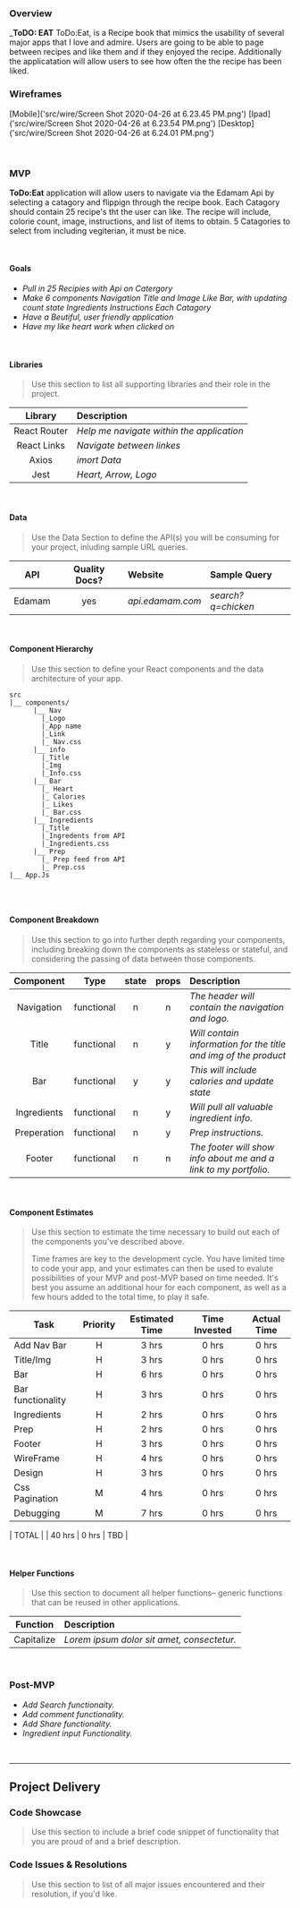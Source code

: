
### Overview

_**ToDO: EAT** ToDo:Eat, is a Recipe book that mimics the usability of several major apps that I love and admire. 
Users are going to be able to page between recipes and like them and if they enjoyed the recipe. Additionally the 
applicatation will allow users to see how often the the recipe has been liked. 

### Wireframes

[Mobile]('src/wire/Screen Shot 2020-04-26 at 6.23.45 PM.png')
[Ipad]('src/wire/Screen Shot 2020-04-26 at 6.23.54 PM.png')
[Desktop]('src/wire/Screen Shot 2020-04-26 at 6.24.01 PM.png')


<br>

### MVP

**ToDo:Eat** application will allow users to navigate via the Edamam Api by selecting a 
catagory and flippign through the recipe book. Each Catagory should contain 25 recipe's tht the user can like. The recipe will include, colorie count, image, instructions, and list of items to obtain. 5 Catagories to select from including vegiterian, it must be nice.

<br>

#### Goals

- _Pull in 25 Recipies with Api on Catergory_
- _Make 6 components_
      _Navigation_
      _Title and Image_
      _Like Bar, with updating count state_
      _Ingredients_
      _Instructions_
      _Each Catagory_
- _Have a Beutiful, user friendly application_
- _Have my like heart work when clicked on_


<br>

#### Libraries

> Use this section to list all supporting libraries and their role in the project.

|     Library      | Description                                |
| :--------------: | :----------------------------------------- |
|   React Router   | _Help me navigate within the application_  |
|   React Links    | _Navigate between linkes_                  |
|   Axios          | _imort Data_                               |
|   Jest           | _Heart, Arrow, Logo_                       |

<br>

#### Data

> Use the Data Section to define the API(s) you will be consuming for your project, inluding sample URL queries.

|    API     | Quality Docs? | Website       | Sample Query                            |
| :--------: | :-----------: | :------------ | :-------------------------------------- |
| Edamam |      yes      | _api.edamam.com_ | _search?q=chicken_ |

<br>

#### Component Hierarchy

> Use this section to define your React components and the data architecture of your app.

```
src
|__ components/
      |__ Nav 
        |_Logo
        |_App name
        |_Link
        |_ Nav.css
      |__ info
        |_Title 
        |_Img
        |_Info.css
      |__ Bar
        |_ Heart
        |_ Calories
        |_ Likes
        |_ Bar.css
      |__ Ingredients
        |_Title
        |_Ingredents from API
        |_Ingredients.css
      |__ Prep
        |_ Prep feed from API
        |_ Prep.css
|__ App.Js
      
```

<br>

#### Component Breakdown

> Use this section to go into further depth regarding your components, including breaking down the components as stateless or stateful, and considering the passing of data between those components.

|  Component   |    Type    | state | props | Description                                                      |
| :----------: | :--------: | :---: | :---: | :--------------------------------------------------------------- |
|   Navigation | functional |   n   |   n   | _The header will contain the navigation and logo._               |
|    Title     | functional |   n   |   y   | _Will contain information for the title and img of the product_       |
|     Bar      | functional |   y   |   y   | _This will include calories and update state_      |
| Ingredients  | functional |   n   |   y   | _Will pull all valuable ingredient info._                 |
| Preperation  | functional |   n   |   y   | _Prep instructions._ |
|    Footer    | functional |   n   |   n   | _The footer will show info about me and a link to my portfolio._ |

<br>

#### Component Estimates

> Use this section to estimate the time necessary to build out each of the components you've described above. 
>
> Time frames are key to the development cycle. You have limited time to code your app, and your estimates can then be used to evalute possibilities of your MVP and post-MVP based on time needed. It's best you assume an additional hour for each component, as well as a few hours added to the total time, to play it safe.

| Task                | Priority | Estimated Time | Time Invested | Actual Time |
| ------------------- | :------: | :------------: | :-----------: | :---------: |
| Add Nav Bar         |    H     |     3 hrs      |     0 hrs     |    0 hrs    |
| Title/Img           |    H     |     3 hrs      |     0 hrs     |    0 hrs    |
| Bar                 |    H     |     6 hrs      |     0 hrs     |    0 hrs    |
| Bar functionality   |    H     |     3 hrs      |     0 hrs     |    0 hrs    |
| Ingredients         |    H     |     2 hrs      |     0 hrs     |    0 hrs    |
| Prep                |    H     |     2 hrs      |     0 hrs     |    0 hrs    |
| Footer              |    H     |     3 hrs      |     0 hrs     |    0 hrs    |
| WireFrame           |    H     |     4 hrs      |     0 hrs     |    0 hrs    |
| Design              |    H     |     3 hrs      |     0 hrs     |    0 hrs    |
| Css Pagination      |    M     |     4 hrs      |     0 hrs     |    0 hrs    |
| Debugging           |    M     |     7 hrs      |     0 hrs     |    0 hrs    |

| TOTAL               |          |     40 hrs      |     0 hrs     |     TBD     |

<br>

#### Helper Functions

> Use this section to document all helper functions– generic functions that can be reused in other applications.

|  Function  | Description                                |
| :--------: | :----------------------------------------- |
| Capitalize | _Lorem ipsum dolor sit amet, consectetur._ |

<br>

### Post-MVP

- _Add Search functionaity._
- _Add comment functionality._
- _Add Share functionality._
- _Ingredient input Functionality._

<br>

***

## Project Delivery

### Code Showcase

> Use this section to include a brief code snippet of functionality that you are proud of and a brief description.

### Code Issues & Resolutions

> Use this section to list of all major issues encountered and their resolution, if you'd like.
